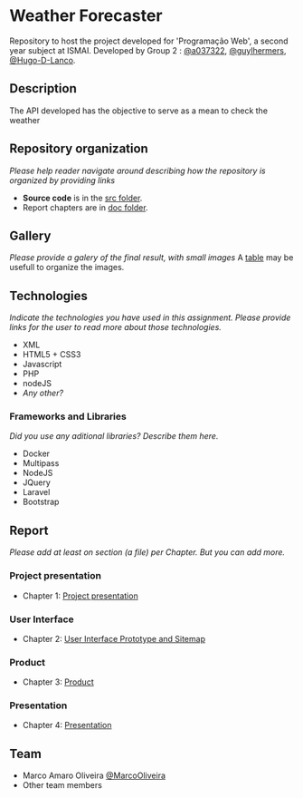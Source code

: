 # Weather Forecaster

Repository to host the project developed for 'Programação Web', a second year subject at ISMAI. Developed by Group 2 : [@a037322](https://github.com/a037322), [@guylhermers](https://github.com/guylhermers), [@Hugo-D-Lanco](https://github.com/Hugo-D-Lanco).

## Description

The API developed has the objective to serve as a mean to check the weather 

## Repository organization

_Please help reader navigate around describing how the repository is organized by providing links_
* **Source code** is in the [src folder](https://github.com/exemploTrabalho/report/src).
* Report chapters are in [doc folder](https://github.com/exemploTrabalho/report/doc).

## Gallery

_Please provide a galery of the final result, with small images_
A [table](https://www.markdownguide.org/extended-syntax/#tables) may be usefull to organize the images.

## Technologies

_Indicate the technologies you have used in this assignment. Please provide links for the user to read more about those technologies._
* XML
* HTML5 + CSS3
* Javascript
* PHP
* nodeJS
* _Any other?_

### Frameworks and Libraries

_Did you use any aditional libraries? Describe them here._
* Docker
* Multipass
* NodeJS
* JQuery
* Laravel
* Bootstrap

## Report
_Please add at least on section (a file) per Chapter. But you can add more._

### Project presentation
* Chapter 1: [Project presentation](doc/c1.md)
### User Interface 
* Chapter 2: [User Interface Prototype and Sitemap](doc/c2.md)
### Product
* Chapter 3: [Product](doc/c3.md)
### Presentation
* Chapter 4: [Presentation](doc/c4.md)

## Team
* Marco Amaro Oliveira [@MarcoOliveira](https://github.com/marcoamarooliveira)
* Other team members
